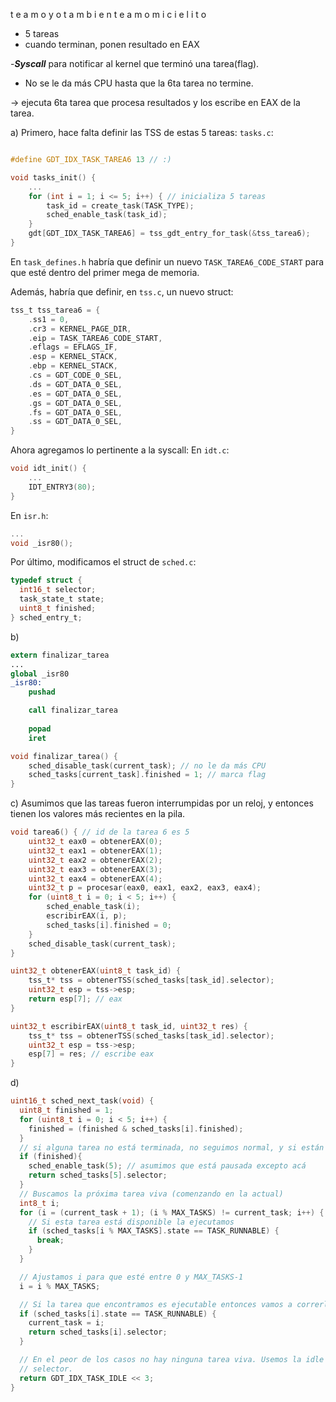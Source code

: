 t e  a m o
y o  t a m b i e n  t e  a m o  m i  c i e l i t o
- 5 tareas
- cuando terminan, ponen resultado en EAX

-***Syscall*** para notificar al kernel que terminó una tarea(flag).
- No se le da más CPU hasta que la 6ta tarea no termine.

-> ejecuta 6ta tarea que procesa resultados y los escribe en EAX de la tarea.

a) 
Primero, hace falta definir las TSS de estas 5 tareas:
`tasks.c`:

```c

#define GDT_IDX_TASK_TAREA6 13 // :)

void tasks_init() {
    ...
    for (int i = 1; i <= 5; i++) { // inicializa 5 tareas
        task_id = create_task(TASK_TYPE);
        sched_enable_task(task_id);
    }
    gdt[GDT_IDX_TASK_TAREA6] = tss_gdt_entry_for_task(&tss_tarea6);
}
```
En `task_defines.h` habría que definir un nuevo `TASK_TAREA6_CODE_START` para que esté dentro del primer mega de memoria.

Además, habría que definir, en `tss.c`, un nuevo struct:
```c
tss_t tss_tarea6 = {
    .ss1 = 0,
    .cr3 = KERNEL_PAGE_DIR,
    .eip = TASK_TAREA6_CODE_START,
    .eflags = EFLAGS_IF,
    .esp = KERNEL_STACK,
    .ebp = KERNEL_STACK,
    .cs = GDT_CODE_0_SEL,
    .ds = GDT_DATA_0_SEL,
    .es = GDT_DATA_0_SEL,
    .gs = GDT_DATA_0_SEL,
    .fs = GDT_DATA_0_SEL,
    .ss = GDT_DATA_0_SEL, 
}
```
Ahora agregamos lo pertinente a la syscall:
En `idt.c`:
```c
void idt_init() {
    ...
    IDT_ENTRY3(80);
}
```

En `isr.h`:
```h
...
void _isr80();
```
Por último, modificamos el struct de `sched.c`:

```c
typedef struct {
  int16_t selector;
  task_state_t state;
  uint8_t finished;
} sched_entry_t;
```

b)
```nasm
extern finalizar_tarea
...
global _isr80
_isr80:
    pushad

    call finalizar_tarea
    
    popad
    iret
```

```c
void finalizar_tarea() {
    sched_disable_task(current_task); // no le da más CPU
    sched_tasks[current_task].finished = 1; // marca flag
}
```
c)
Asumimos que las tareas fueron interrumpidas por un reloj, y entonces tienen los valores más recientes en la pila.

```c
void tarea6() { // id de la tarea 6 es 5
    uint32_t eax0 = obtenerEAX(0);
    uint32_t eax1 = obtenerEAX(1);
    uint32_t eax2 = obtenerEAX(2);
    uint32_t eax3 = obtenerEAX(3);
    uint32_t eax4 = obtenerEAX(4);
    uint32_t p = procesar(eax0, eax1, eax2, eax3, eax4);
    for (uint8_t i = 0; i < 5; i++) {
        sched_enable_task(i);
        escribirEAX(i, p);
        sched_tasks[i].finished = 0;
    }
    sched_disable_task(current_task);
}

uint32_t obtenerEAX(uint8_t task_id) {
    tss_t* tss = obtenerTSS(sched_tasks[task_id].selector);
    uint32_t esp = tss->esp;
    return esp[7]; // eax
}

uint32_t escribirEAX(uint8_t task_id, uint32_t res) {
    tss_t* tss = obtenerTSS(sched_tasks[task_id].selector);
    uint32_t esp = tss->esp;
    esp[7] = res; // escribe eax
}
```

d) 

```c
uint16_t sched_next_task(void) {
  uint8_t finished = 1;
  for (uint8_t i = 0; i < 5; i++) {
    finished = (finished & sched_tasks[i].finished);
  }
  // si alguna tarea no está terminada, no seguimos normal, y si están todas terminadas vamos a la sexta
  if (finished){
    sched_enable_task(5); // asumimos que está pausada excepto acá
    return sched_tasks[5].selector;
  }
  // Buscamos la próxima tarea viva (comenzando en la actual)
  int8_t i;
  for (i = (current_task + 1); (i % MAX_TASKS) != current_task; i++) {
    // Si esta tarea está disponible la ejecutamos
    if (sched_tasks[i % MAX_TASKS].state == TASK_RUNNABLE) {
      break;
    }
  }

  // Ajustamos i para que esté entre 0 y MAX_TASKS-1
  i = i % MAX_TASKS;

  // Si la tarea que encontramos es ejecutable entonces vamos a correrla.
  if (sched_tasks[i].state == TASK_RUNNABLE) {
    current_task = i;
    return sched_tasks[i].selector;
  }

  // En el peor de los casos no hay ninguna tarea viva. Usemos la idle como
  // selector.
  return GDT_IDX_TASK_IDLE << 3;
}
```